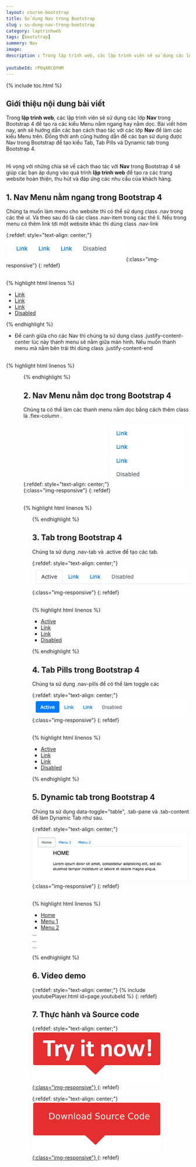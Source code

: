 ```yaml
---
layout: course-bootstrap
title: Sử dụng Nav trong Bootstrap 
slug : su-dung-nav-trong-bootstrap
category: laptrinhweb
tags: [bootstrap]
summery: Nav
image:
description : Trong lập trình web, các lập trình viên sẽ sử dụng các lớp Nav trong Bootstrap 4 để tạo ra các kiểu Menu nằm ngang hay nằm dọc. Bài viết này sẽ hướng dẫn cách thao tác với các lớp Nav để làm các kiểu Menu trên. Đồng thời cũng hướng dẫn để các bạn sử dụng được Nav trong Bootstrap để tạo kiểu Tab, Tab Pills và Dynamic tab trong Bootstrap 4.

youtubeId: rP0qARCQYHM
---
```


{% include toc.html %}

## **Giới thiệu nội dung bài viết**

Trong <b>lập trình web</b>, các lập trình viên sẽ sử dụng các lớp <b>Nav</b> trong Bootstrap 4 để tạo ra các kiểu Menu nằm ngang hay nằm dọc. Bài viết hôm nay, anh sẽ hướng dẫn các bạn cách thao tác với các lớp <b>Nav</b> để làm các kiểu Menu trên. Đồng thời anh cũng hướng dẫn để các bạn sử dụng được Nav trong Bootstrap để tạo kiểu Tab, Tab Pills và Dynamic tab trong Bootstrap 4.

<br>
Hi vọng với những chia sẻ về cách thao tác với <b>Nav</b> trong Bootstrap 4 sẽ giúp các bạn áp dụng vào quá trình <b>lập trình web</b> để tạo ra các trang website hoàn thiện, thu hút và đáp ứng các nhu cầu của khách hàng.
 

## **1. Nav Menu nằm ngang trong Bootstrap 4**

Chúng ta muốn làm menu cho website thì có thể sử dụng class .nav trong các thẻ ul. Và theo sau đó là các class .nav-item trong các thẻ li. Nếu trong menu có thêm link tới một website khác thì dùng class .nav-link

{:refdef: style="text-align: center;"}
![nav1](/images/post/boostrap/nav1.png){:class="img-responsive"}
{: refdef}

<br>
{% highlight html  linenos %}

 <ul class="nav">
  <li class="nav-item">
    <a class="nav-link" href="#">Link</a>
  </li>
  <li class="nav-item">
    <a class="nav-link" href="#">Link</a>
  </li>
  <li class="nav-item">
    <a class="nav-link" href="#">Link</a>
  </li>
  <li class="nav-item">
    <a class="nav-link disabled" href="#">Disabled</a>
  </li>
</ul> 

{% endhighlight %}

- Để canh giữa cho các Nav thì chúng ta sử dụng class .justify-content-center lúc này thanh menu sẽ nằm giữa màn hình. Nếu muốn thanh menu mà nằm bên trái thì dùng class .justify-content-end

<br>
{% highlight html  linenos %}

<!-- Centered nav -->
<ul class="nav justify-content-center">

<!-- Right-aligned nav -->
<ul class="nav justify-content-end">

{% endhighlight %}


## **2. Nav Menu nằm dọc trong Bootstrap 4**

Chúng ta có thể làm các thanh menu nằm dọc bằng cách thêm class là .flex-column .

{:refdef: style="text-align: center;"}
![nav2](/images/post/boostrap/nav2.png){:class="img-responsive"}
{: refdef}

<br>
{% highlight html  linenos %}

 <ul class="nav flex-column">

{% endhighlight %}

## **3. Tab trong Bootstrap 4**

Chúng ta sử dụng .nav-tab và .active để tạo các tab.

{:refdef: style="text-align: center;"}
![nav3](/images/post/boostrap/nav3.png){:class="img-responsive"}
{: refdef}

<br>
{% highlight html  linenos %}

  <ul class="nav nav-tabs">
  <li class="nav-item">
    <a class="nav-link active" href="#">Active</a>
  </li>
  <li class="nav-item">
    <a class="nav-link" href="#">Link</a>
  </li>
  <li class="nav-item">
    <a class="nav-link" href="#">Link</a>
  </li>
  <li class="nav-item">
    <a class="nav-link disabled" href="#">Disabled</a>
  </li>
</ul> 

{% endhighlight %}

## **4. Tab Pills trong Bootstrap 4**

Chúng ta sử dụng .nav-pills để có thể làm toggle các 

{:refdef: style="text-align: center;"}
![nav4](/images/post/boostrap/nav4.png){:class="img-responsive"}
{: refdef}

<br>
{% highlight html  linenos %}

  <ul class="nav nav-pills">
  <li class="nav-item">
    <a class="nav-link active" href="#">Active</a>
  </li>
  <li class="nav-item">
    <a class="nav-link" href="#">Link</a>
  </li>
  <li class="nav-item">
    <a class="nav-link" href="#">Link</a>
  </li>
  <li class="nav-item">
    <a class="nav-link disabled" href="#">Disabled</a>
  </li>
</ul> 

{% endhighlight %}

## **5. Dynamic tab trong Bootstrap 4**

Chúng ta sử dụng data-toggle="table", .tab-pane và .tab-content để làm Dynamic Tab như sau.

{:refdef: style="text-align: center;"}
![nav5](/images/post/boostrap/nav5.png){:class="img-responsive"}
{: refdef}

<br>
{% highlight html  linenos %}

  <!-- Nav tabs -->
<ul class="nav nav-tabs">
  <li class="nav-item">
    <a class="nav-link active" data-toggle="tab" href="#home">Home</a>
  </li>
  <li class="nav-item">
    <a class="nav-link" data-toggle="tab" href="#menu1">Menu 1</a>
  </li>
  <li class="nav-item">
    <a class="nav-link" data-toggle="tab" href="#menu2">Menu 2</a>
  </li>
</ul>

<!-- Tab panes -->
<div class="tab-content">
  <div class="tab-pane container active" id="home">...</div>
  <div class="tab-pane container fade" id="menu1">...</div>
  <div class="tab-pane container fade" id="menu2">...</div>
</div>

{% endhighlight %}

## **6. Video demo**

{:refdef: style="text-align: center;"}
{% include youtubePlayer.html id=page.youtubeId %}
{: refdef}

## **7. Thực hành và Source code**

{:refdef: style="text-align: center;"}
<a href="https://levunguyen.com/hoc-lap-trinh-online-editor-js/" target="_blank"> ![Sourcecode ](/images/icon/tryit.png){:class="img-responsive"} </a>
{: refdef}

{:refdef: style="text-align: center;"}
<a href="https://github.com/levunguyen/Bootstrap" target="_blank"> ![Sourcecode ](/images/icon/githubsource.png){:class="img-responsive"} </a>
{: refdef}




